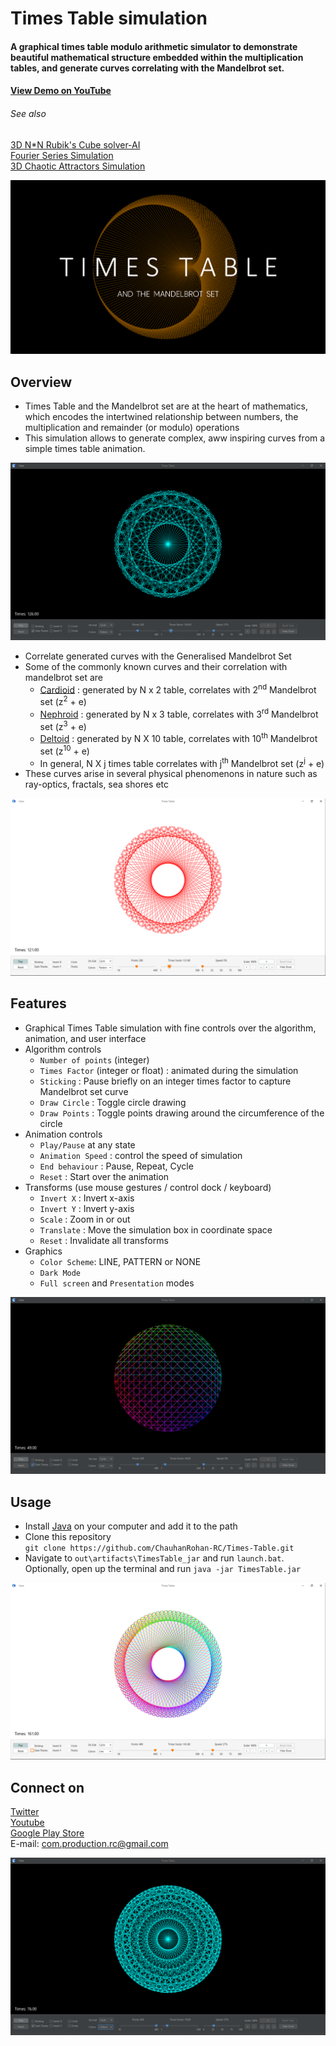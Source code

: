 # Times Table simulation

#### A graphical times table modulo arithmetic simulator to demonstrate beautiful mathematical structure embedded within the multiplication tables, and generate curves correlating with the Mandelbrot set. 
#### [View Demo on YouTube](https://youtu.be/P6uKmlRDGvo)

###### See also
[3D N*N Rubik's Cube solver-AI](https://github.com/ChauhanRohan-RC/Cube.git)  
[Fourier Series Simulation](https://github.com/ChauhanRohan-RC/Fourier-Series)  
[3D Chaotic Attractors Simulation](https://github.com/ChauhanRohan-RC/Attractors)

![Times Table](graphics/thumb.png)

## Overview
* Times Table and the Mandelbrot set are at the heart of mathematics, which encodes the intertwined relationship between numbers, the multiplication and remainder (or modulo) operations
* This simulation allows to generate complex, aww inspiring curves from a simple times table animation. 

![200x126](graphics/200_126_dark.png)

* Correlate generated curves with the Generalised Mandelbrot Set
* Some of the commonly known curves and their correlation with mandelbrot set are
  * [Cardioid](https://en.wikipedia.org/wiki/Cardioid) : generated by N x 2 table, correlates with  2<sup>nd</sup> Mandelbrot set (z<sup>2</sup> + e)
  * [Nephroid](https://en.wikipedia.org/wiki/Nephroid) : generated by N x 3 table, correlates with 3<sup>rd</sup> Mandelbrot set (z<sup>3</sup> + e)
  * [Deltoid](https://en.wikipedia.org/wiki/Deltoid_curve) : generated by N X 10 table, correlates with 10<sup>th</sup> Mandelbrot set (z<sup>10</sup> + e)
  * In general, N X j times table correlates with j<sup>th</sup> Mandelbrot set (z<sup>j</sup> + e)
* These curves arise in several physical phenomenons in nature such as ray-optics, fractals, sea shores etc

![200x126](graphics/200_121_light.png)

## Features
* Graphical Times Table simulation with fine controls over the algorithm, animation, and user interface
* Algorithm controls
  * `Number of points` (integer)
  * `Times Factor` (integer or float) : animated during the simulation
  * `Sticking` : Pause briefly on an integer times factor to capture Mandelbrot set curve
  * `Draw Circle` : Toggle circle drawing
  * `Draw Points` : Toggle points drawing around the circumference of the circle
* Animation controls
  * `Play/Pause` at any state
  * `Animation Speed` : control the speed of simulation
  * `End behaviour` : Pause, Repeat, Cycle
  * `Reset` : Start over the animation
* Transforms (use mouse gestures / control dock / keyboard)
  * `Invert X` : Invert x-axis
  * `Invert Y` : Invert y-axis
  * `Scale` : Zoom in or out
  * `Translate` : Move the simulation box in coordinate space
  * `Reset` : Invalidate all transforms
* Graphics
  * `Color Scheme`: LINE, PATTERN or NONE
  * `Dark Mode`
  * `Full screen` and `Presentation` modes

![200x126](graphics/200_49_dark_hue.png)

## Usage
* Install [Java](https://www.oracle.com/in/java/technologies/downloads/) on your computer and add it to the path
* Clone this repository  
  `git clone https://github.com/ChauhanRohan-RC/Times-Table.git`
* Navigate to `out\artifacts\TimesTable_jar` and run `launch.bat`.  
  Optionally, open up the terminal and run `java -jar TimesTable.jar`

![200x126](graphics/400_161_light_hue.png)

## Connect on
[Twitter](https://twitter.com/0rc_studio)  
[Youtube](https://www.youtube.com/channel/UCmyvutGWtyBRva_jrZfyORA)  
[Google Play Store](https://play.google.com/store/apps/dev?id=7315303590538030232)  
E-mail: com.production.rc@gmail.com

![200x126](graphics/400_76_dark.png)